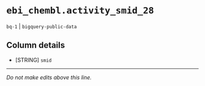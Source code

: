 # `ebi_chembl.activity_smid_28`
`bq-1` | `bigquery-public-data`

## Column details
* [STRING]    `smid`

-------------------------------------------------------------------------------
*Do not make edits above this line.*
